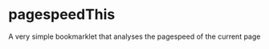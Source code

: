 pagespeedThis
=============

A very simple bookmarklet that analyses the pagespeed of the current page
